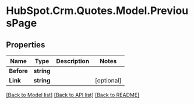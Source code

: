 # HubSpot.Crm.Quotes.Model.PreviousPage

## Properties

Name | Type | Description | Notes
------------ | ------------- | ------------- | -------------
**Before** | **string** |  | 
**Link** | **string** |  | [optional] 

[[Back to Model list]](../README.md#documentation-for-models) [[Back to API list]](../README.md#documentation-for-api-endpoints) [[Back to README]](../README.md)


